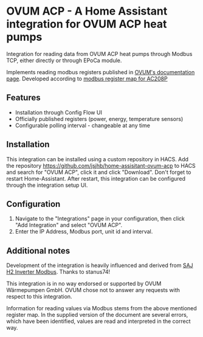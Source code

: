 # OVUM ACP - A Home Assistant integration for OVUM ACP heat pumps

Integration for reading data from OVUM ACP heat pumps through Modbus TCP, either directly or through EPoCa module.

Implements reading modbus registers published in [OVUM's documentation page](https://susi.ovum.at). Developed according to [modbus register map for AC208P](https://github.com/jsjhb/home-assistant-ovum-acp/blob/main/Anleitung_ModBusTCP_AirCubeACP_DE_240705.pdf)

## Features

- Installation through Config Flow UI
- Officially published registers (power, energy, temperature sensors)
- Configurable polling interval - changeable at any time

## Installation

This integration can be installed using a custom repository in HACS. Add the repository https://github.com/jsjhb/home-assisitant-ovum-acp to HACS and search for "OVUM ACP", click it and click "Download". Don't forget to restart Home-Assistant. After restart, this integration can be configured through the integration setup UI.

## Configuration

1. Navigate to the "Integrations" page in your configuration, then click "Add Integration" and select "OVUM ACP".
2. Enter the IP Address, Modbus port, unit id and interval.

## Additional notes

Development of the integration is heavily influenced and derived from [SAJ H2 Inverter Modbus](https://github.com/stanus74/home-assistant-saj-h2-modbus). Thanks to stanus74!

This integration is in no way endorsed or supported by OVUM Wärmepumpen GmbH. OVUM chose not to answer any requests with respect to this integration.

Information for reading values via Modbus stems from the above mentioned register map. In the supplied version of the document are several errors, which have been identified, values are read and interpreted in the correct way.

